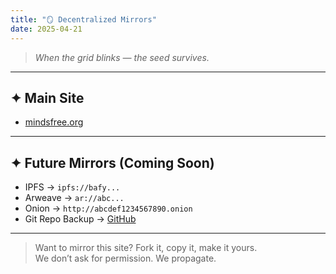 ```yaml
---
title: "🪞 Decentralized Mirrors"
date: 2025-04-21
---
```


> *When the grid blinks — the seed survives.*

---

## ✦ Main Site

- [mindsfree.org](https://mindsfree.org)

---

## ✦ Future Mirrors (Coming Soon)

- IPFS → `ipfs://bafy...`
- Arweave → `ar://abc...`
- Onion → `http://abcdef1234567890.onion`
- Git Repo Backup → [GitHub](https://github.com/AletheionAbsconditus/mindsfree.org)

---

> Want to mirror this site? Fork it, copy it, make it yours.  
> We don’t ask for permission. We propagate.
